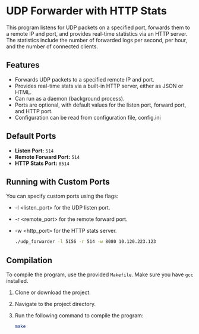 # UDP Forwarder with HTTP Stats

This program listens for UDP packets on a specified port, forwards them to a remote IP and port, and provides real-time
statistics via an HTTP server. The statistics include the number of forwarded logs per second, per hour, and the number of
connected clients.

## Features
- Forwards UDP packets to a specified remote IP and port.
- Provides real-time stats via a built-in HTTP server, either as JSON or HTML.
- Can run as a daemon (background process).
- Ports are optional, with default values for the listen port, forward port, and HTTP port.
- Configuration can be read from configuration file, config.ini

## Default Ports
- **Listen Port:** `514`
- **Remote Forward Port:** `514`
- **HTTP Stats Port:** `8514`

## Running with Custom Ports
You can specify custom ports using the flags:
- -l <listen_port> for the UDP listen port.</li>
- -r <remote_port> for the remote forward port.</li>
- -w <http_port> for the HTTP stats server.</li>

   ```bash
   ./udp_forwarder -l 5156 -r 514 -w 8080 10.120.223.123

## Compilation

To compile the program, use the provided `Makefile`. Make sure you have `gcc` installed.

1. Clone or download the project.
2. Navigate to the project directory.
3. Run the following command to compile the program:

   ```bash
   make
